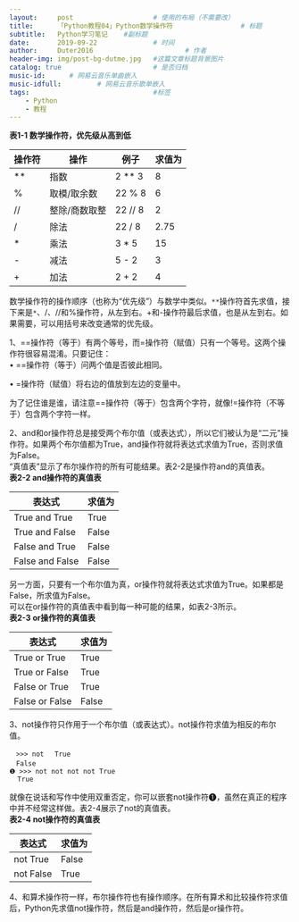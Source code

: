 ```yaml
---
layout:     post   				    # 使用的布局（不需要改）
title:      「Python教程04」Python数学操作符 				# 标题 
subtitle:   Python学习笔记    #副标题
date:       2019-09-22 				# 时间
author:     Duter2016 						# 作者
header-img: img/post-bg-dutme.jpg 	#这篇文章标题背景图片
catalog: true 						# 是否归档
music-id:      # 网易云音乐单曲嵌入
music-idfull:         # 网易云音乐歌单嵌入
tags:								#标签
    - Python
    - 教程
---
```


**表1-1 数学操作符，优先级从高到低**

操作符|	操作|	例子|	求值为
-|-|-|-
**|	指数|	2 ** 3|	8
%|	取模/取余数|	22 % 8|	6
//|	整除/商数取整|	22 // 8|	2
/|	除法|	22 / 8|	2.75
*|	乘法|	3 * 5|	15
-|	减法|	5 - 2|	3
+|	加法|	2 + 2|	4

数学操作符的操作顺序（也称为“优先级”）与数学中类似。`**`操作符首先求值，接下来是`*`、/、//和%操作符，从左到右。+和-操作符最后求值，也是从左到右。如果需要，可以用括号来改变通常的优先级。

1、==操作符（等于）有两个等号，而=操作符（赋值）只有一个等号。这两个操作符很容易混淆。只要记住：  
• ==操作符（等于）问两个值是否彼此相同。

• =操作符（赋值）将右边的值放到左边的变量中。

为了记住谁是谁，请注意==操作符（等于）包含两个字符，就像!=操作符（不等于）包含两个字符一样。

2、and和or操作符总是接受两个布尔值（或表达式），所以它们被认为是“二元”操作符。如果两个布尔值都为True，and操作符就将表达式求值为True，否则求值为False。  
“真值表”显示了布尔操作符的所有可能结果。表2-2是操作符and的真值表。  
**表2-2 and操作符的真值表**  

表达式|	求值为
-|-
True and True|	True
True and False|	False
False and True|	False
False and False|	False

另一方面，只要有一个布尔值为真，or操作符就将表达式求值为True。如果都是False，所求值为False。  
可以在or操作符的真值表中看到每一种可能的结果，如表2-3所示。  
**表2-3 or操作符的真值表**  

表达式|	求值为
-|-
True or True|	True
True or False|	True
False or True|	True
False or False|	False


3、not操作符只作用于一个布尔值（或表达式）。not操作符求值为相反的布尔值。

	　>>> not 　True
	　False
	❶ >>> not not not not True
	  True

就像在说话和写作中使用双重否定，你可以嵌套not操作符❶，虽然在真正的程序中并不经常这样做。表2-4展示了not的真值表。  
**表2-4 not操作符的真值表**  

表达式|	求值为
-|-
not True|	False
not False|	True

4、和算术操作符一样，布尔操作符也有操作顺序。在所有算术和比较操作符求值后，Python先求值not操作符，然后是and操作符，然后是or操作符。
